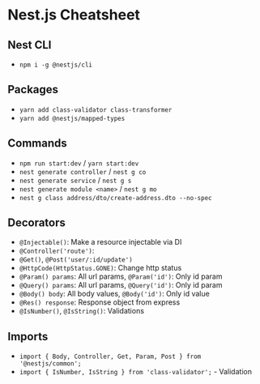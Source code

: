 # Nest.js Cheatsheet

## Nest CLI

- `npm i -g @nestjs/cli`

## Packages

- `yarn add class-validator class-transformer`
- `yarn add @nestjs/mapped-types`

## Commands

- `npm run start:dev` / `yarn start:dev`
- `nest generate controller` / `nest g co`
- `nest generate service` / `nest g s`
- `nest generate module <name>` / `nest g mo`
- `nest g class address/dto/create-address.dto --no-spec`

## Decorators

- `@Injectable()`: Make a resource injectable via DI
- `@Controller('route')`:
- `@Get()`, `@Post('user/:id/update')`
- `@HttpCode(HttpStatus.GONE)`: Change http status
- `@Param() params`: All url params, `@Param('id')`: Only id param
- `@Query() params`: All url params, `@Query('id')`: Only id param
- `@Body() body`: All body values, `@Body('id')`: Only id value
- `@Res() response`: Response object from express
- `@IsNumber()`, `@IsString()`: Validations

## Imports
- `import { Body, Controller, Get, Param, Post } from '@nestjs/common';`
- `import { IsNumber, IsString } from 'class-validator';` - Validation